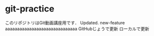 # git-practice
このリポジトリはGit動画講座用です．
Updated.
new-feature
aaaaaaaaaaaaaaaaaaaaaaaaaaaaaa
GitHubじょうで更新
ローカルで更新